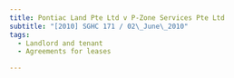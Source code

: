 ```yaml
---
title: Pontiac Land Pte Ltd v P-Zone Services Pte Ltd
subtitle: "[2010] SGHC 171 / 02\_June\_2010"
tags:
  - Landlord and tenant
  - Agreements for leases

---
```


